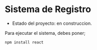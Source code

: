 <h1> Sistema de Registro</h1>

- Estado del proyecto: en construccion.

Para ejecutar el sistema, debes poner;

```npm install react```
